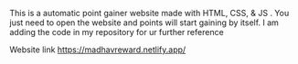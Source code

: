 This is a automatic point gainer website made with HTML, CSS, & JS . You just need to open the website and points will start gaining by itself. I am adding the code in my repository for ur further reference

Website link 
https://madhavreward.netlify.app/
